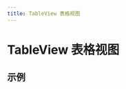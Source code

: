 ```yaml
---
title: TableView 表格视图
---
```


# TableView 表格视图

## 示例

<preview path="../example/TableView/base.vue"></preview>
